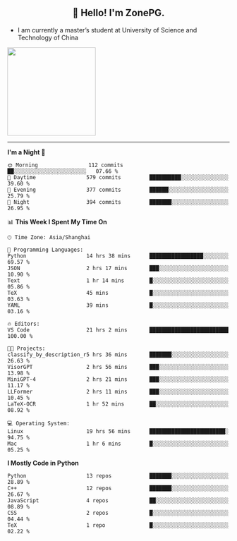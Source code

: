 <h2 align="center">👋 Hello! I'm ZonePG.</h2>

- I am currently a master’s student at University of Science and Technology of China

<img height=200 align="center" src="https://github-readme-stats.vercel.app/api?username=zonepg" />

-------

<!--START_SECTION:waka-->
**I'm a Night 🦉** 

```text
🌞 Morning                112 commits         ██░░░░░░░░░░░░░░░░░░░░░░░   07.66 % 
🌆 Daytime                579 commits         ██████████░░░░░░░░░░░░░░░   39.60 % 
🌃 Evening                377 commits         ██████░░░░░░░░░░░░░░░░░░░   25.79 % 
🌙 Night                  394 commits         ███████░░░░░░░░░░░░░░░░░░   26.95 % 
```


📊 **This Week I Spent My Time On** 

```text
🕑︎ Time Zone: Asia/Shanghai

💬 Programming Languages: 
Python                   14 hrs 38 mins      █████████████████░░░░░░░░   69.57 % 
JSON                     2 hrs 17 mins       ███░░░░░░░░░░░░░░░░░░░░░░   10.90 % 
Text                     1 hr 14 mins        █░░░░░░░░░░░░░░░░░░░░░░░░   05.86 % 
TeX                      45 mins             █░░░░░░░░░░░░░░░░░░░░░░░░   03.63 % 
YAML                     39 mins             █░░░░░░░░░░░░░░░░░░░░░░░░   03.16 % 

🔥 Editors: 
VS Code                  21 hrs 2 mins       █████████████████████████   100.00 % 

🐱‍💻 Projects: 
classify_by_description_r5 hrs 36 mins       ███████░░░░░░░░░░░░░░░░░░   26.63 % 
VisorGPT                 2 hrs 56 mins       ███░░░░░░░░░░░░░░░░░░░░░░   13.98 % 
MiniGPT-4                2 hrs 21 mins       ███░░░░░░░░░░░░░░░░░░░░░░   11.17 % 
LLFormer                 2 hrs 11 mins       ███░░░░░░░░░░░░░░░░░░░░░░   10.45 % 
LaTeX-OCR                1 hr 52 mins        ██░░░░░░░░░░░░░░░░░░░░░░░   08.92 % 

💻 Operating System: 
Linux                    19 hrs 56 mins      ████████████████████████░   94.75 % 
Mac                      1 hr 6 mins         █░░░░░░░░░░░░░░░░░░░░░░░░   05.25 % 
```

**I Mostly Code in Python** 

```text
Python                   13 repos            ███████░░░░░░░░░░░░░░░░░░   28.89 % 
C++                      12 repos            ███████░░░░░░░░░░░░░░░░░░   26.67 % 
JavaScript               4 repos             ██░░░░░░░░░░░░░░░░░░░░░░░   08.89 % 
CSS                      2 repos             █░░░░░░░░░░░░░░░░░░░░░░░░   04.44 % 
TeX                      1 repo              █░░░░░░░░░░░░░░░░░░░░░░░░   02.22 % 
```




<!--END_SECTION:waka-->
